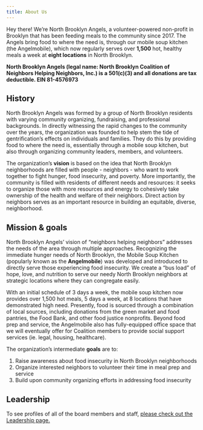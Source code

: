 ```yaml
---
title: About Us
---
```


Hey there! We’re North Brooklyn Angels, a volunteer-powered non-profit in Brooklyn that has been feeding meals to the community since 2017. The Angels bring food to where the need is, through our mobile soup kitchen (the Angelmobile), which now regularly serves over **1,500** hot, healthy meals a week at **eight locations** in North Brooklyn.

**North Brooklyn Angels (legal name: North Brooklyn Coalition of Neighbors Helping Neighbors, Inc.) is a 501(c)(3) and all donations are tax deductible. EIN 81-4576973​**

## History

North Brooklyn Angels was formed by a group of North Brooklyn residents with varying community organizing, fundraising, and professional backgrounds. In directly witnessing the rapid changes to the community over the years, the organization was founded to help stem the tide of gentrification’s effects on individuals and families. They do this by providing food to where the need is, essentially through a mobile soup kitchen, but also through organizing community leaders, members, and volunteers. 

The organization’s **vision** is based on the idea that North Brooklyn neighborhoods are filled with people - neighbors - who want to work together to fight hunger, food insecurity, and poverty. More importantly, the community is filled with residents of different needs and resources: it seeks to organize those with more resources and energy to cohesively take ownership of the health and welfare of their neighbors. Direct action by neighbors serves as an important resource in building an equitable, diverse, neighborhood.

## Mission & goals 

North Brooklyn Angels’ vision of “neighbors helping neighbors” addresses the needs of the area through multiple approaches. Recognizing the immediate hunger needs of North Brooklyn, the Mobile Soup Kitchen (popularly known as the **Angelmobile**) was developed and introduced to directly serve those experiencing food insecurity. We create a “bus load” of hope, love, and nutrition to serve our needy North Brooklyn neighbors at strategic locations where they can congregate easily. 

With an initial schedule of 3 days a week, the mobile soup kitchen now provides over 1,500 hot meals, 5 days a week, at 8 locations that have demonstrated high need. Presently, food is sourced through a combination of local sources, including donations from the green market and food pantries, the Food Bank, and other food justice nonprofits. Beyond food prep and service, the Angelmobile also has fully-equipped office space that we will eventually offer for Coalition members to provide social support services (ie. legal, housing, healthcare).

The organization’s intermediate **goals** are to:
1. Raise awareness about food insecurity in North Brooklyn neighborhoods
2. Organize interested neighbors to volunteer their time in meal prep and service
3. Build upon community organizing efforts in addressing food insecurity

## Leadership

To see profiles of all of the board members and staff, [please check out the Leadership page.](/about-us/leadership)